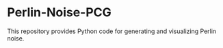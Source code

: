 # Perlin-Noise-PCG
This repository provides Python code for generating and visualizing Perlin noise.
